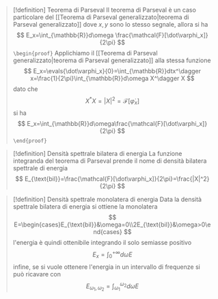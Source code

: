 > [!definition] Teorema di Parseval
> Il teorema di Parseval è un caso particolare del [[Teorema di Parseval generalizzato|teorema di Parseval generalizzato]] dove $x,y$ sono lo stesso segnale, allora si ha
> $$
> E_x=\int_{\mathbb{R}}d\omega \frac{\mathcal{F}[\dot\varphi_x]}{2\pi}
> $$
> `\begin{proof}`
> Applichiamo il [[Teorema di Parseval generalizzato|teorema di Parseval generalizzato]] alla stessa funzione
> $$
> E_x=\evals{\dot\varphi_x}{0}=\int_{\mathbb{R}}dtx^\dagger x=\frac{1}{2\pi}\int_{\mathbb{R}}d\omega X^\dagger X
> $$
> dato che 
> $$
> X^*X=|X|^2=\mathcal{F}[\dot\varphi_x]
> $$
> si ha 
> $$
> E_x=\int_{\mathbb{R}}d\omega\frac{\mathcal{F}[\dot\varphi_x]}{2\pi}
> $$
> `\end{proof}`

> [!definition] Densità spettrale bilatera di energia
> La funzione integranda del teorema di Parseval prende il nome di densità bilatera spettrale di energia
> $$
> E_{\text{bil}}=\frac{\mathcal{F}[\dot\varphi_x]}{2\pi}=\frac{|X|^2}{2\pi}
> $$

> [!definition] Densità spettrale monolatera di energia
> Data la densità spettrale bilatera di energia si ottiene la monolatera
> $$
> E=\begin{cases}E_{\text{bil}}&\omega=0\\2E_{\text{bil}}&\omega>0\end{cases}
> $$
> l'energia è quindi ottenibile integrando il solo semiasse positivo
> $$
> E_x=\int_{0}^{+\infty}d\omega E
> $$
> infine, se si vuole ottenere l'energia in un intervallo di frequenze si può ricavare con
> $$
> E_{\omega_1,\omega_2}=\int_{\omega_1}^{\omega_2}d\omega E
> $$